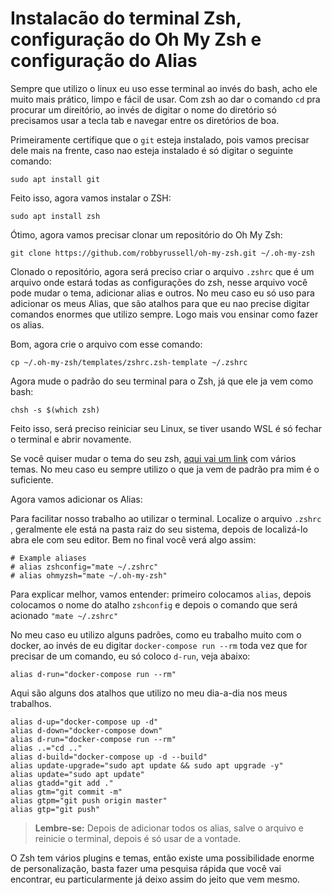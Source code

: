 # **Instalacão do terminal Zsh, configuração do Oh My Zsh e configuração do Alias**

Sempre que utilizo o linux eu uso esse terminal ao invés do bash, acho ele muito mais prático, limpo e fácil de usar. Com zsh ao dar o comando ``cd`` pra procurar um direitório, ao invés de digitar o nome do diretório só precisamos usar a tecla tab e navegar entre os diretórios de boa.

Primeiramente certifique que o ``git`` esteja instalado, pois vamos precisar dele mais na frente, caso nao esteja instalado é só digitar o seguinte comando:

````
sudo apt install git
````

Feito isso, agora vamos instalar o ZSH:

````
sudo apt install zsh
````
Ótimo, agora vamos precisar clonar um repositório do Oh My Zsh:

```
git clone https://github.com/robbyrussell/oh-my-zsh.git ~/.oh-my-zsh
```
Clonado o repositório, agora será preciso criar o arquivo ``.zshrc`` que é um arquivo onde estará todas as configurações do zsh, nesse arquivo você pode mudar o tema, adicionar alias e outros. No meu caso eu só uso para adicionar os meus Alias, que são atalhos para que eu nao precise digitar comandos enormes que utilizo sempre. Logo mais vou ensinar como fazer os alias. 

Bom, agora crie o arquivo com esse comando:

````
cp ~/.oh-my-zsh/templates/zshrc.zsh-template ~/.zshrc
````

Agora mude o padrão do seu terminal para o Zsh, já que ele ja vem como bash:

```
chsh -s $(which zsh)
```
Feito isso, será preciso reiniciar seu Linux, se tiver usando WSL é só fechar o terminal e abrir novamente.

Se você quiser mudar o tema do seu zsh, [aqui vai um link](https://github.com/ohmyzsh/ohmyzsh/wiki/themes) com vários temas. No meu caso eu sempre utilizo o que ja vem de padrão pra mim é o suficiente.

Agora vamos adicionar os Alias:

Para facilitar nosso trabalho ao utilizar o terminal. Localize o arquivo ``.zshrc`` , geralmente ele está na pasta raiz do seu sistema, depois de localizá-lo abra ele com seu editor. Bem no final você verá algo assim:
````
# Example aliases
# alias zshconfig="mate ~/.zshrc"
# alias ohmyzsh="mate ~/.oh-my-zsh"
````

Para explicar melhor, vamos entender: 
primeiro colocamos ``alias``, depois colocamos o nome do atalho ``zshconfig`` e depois o comando que será acionado ``"mate ~/.zshrc"``

No meu caso eu utilizo alguns padrões, como eu trabalho muito com o docker, ao invés de eu digitar ``docker-compose run --rm`` toda vez que for precisar de um comando, eu só coloco ``d-run``, veja abaixo:

````
alias d-run="docker-compose run --rm"
````
Aqui são alguns dos atalhos que utilizo no meu dia-a-dia nos meus trabalhos. 

```
alias d-up="docker-compose up -d"
alias d-down="docker-compose down"
alias d-run="docker-compose run --rm"
alias ..="cd .."
alias d-build="docker-compose up -d --build"
alias update-upgrade="sudo apt update && sudo apt upgrade -y"
alias update="sudo apt update"
alias gtadd="git add ."
alias gtm="git commit -m"
alias gtpm="git push origin master"
alias gtp="git push"
```

>**Lembre-se:** Depois de adicionar todos os alias, salve o arquivo e reinicie o terminal, depois é só usar de a vontade.

O Zsh tem vários plugins e temas, então existe uma possibilidade enorme de personalização, basta fazer uma pesquisa rápida que você vai encontrar, eu particularmente já deixo assim do jeito que vem mesmo.